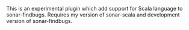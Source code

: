 
This is an experimental plugin which add support for Scala language to sonar-findbugs. 
Requires my version of sonar-scala and development version of sonar-findbugs.
